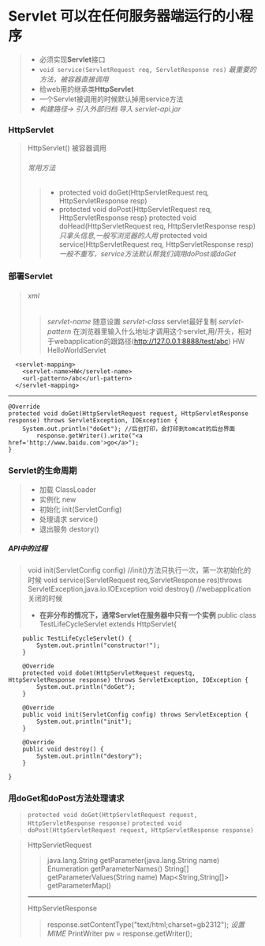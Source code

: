 # Servlet  可以在任何服务器端运行的小程序
> - 必须实现**Servlet**接口
> - `void service(ServletRequest req, ServletResponse res)` *最重要的方法，被容器直接调用*
> - 给web用的继承类**HttpServlet**
> - 一个Servlet被调用的时候默认掉用service方法
> - *构建路径-> 引入外部归档 导入 servlet-api.jar*

### HttpServlet
> HttpServlet() 被容器调用
> ###### 常用方法
>> - protected void doGet(HttpServletRequest req, HttpServletResponse resp)
>> - protected  void	doPost(HttpServletRequest req, HttpServletResponse resp) 
> protected  void	doHead(HttpServletRequest req, HttpServletResponse resp) *只拿头信息,一般写浏览器的人用*
> protected  void	service(HttpServletRequest req, HttpServletResponse resp) *一般不重写，service方法默认帮我们调用doPost或doGet*

### 部署Servlet
>###### xml
>> *servlet-name* 随意设置
>> *servlet-class* servlet最好复制
>> *servlet-pattern* 在浏览器里输入什么地址才调用这个servlet,用/开头，相对于webapplication的跟路径(http://127.0.0.1:8888/test/abc)
      <servlet>
        <servlet-name>HW</servlet-name>
        <servlet-class>HelloWorldServlet</servlet-class>
      </servlet>

      <servlet-mapping>
        <servlet-name>HW</servlet-name>
        <url-pattern>/abc</url-pattern>
      </servlet-mapping>
****
	@Override
	protected void doGet(HttpServletRequest request, HttpServletResponse response) throws ServletException, IOException {
		System.out.println("doGet"); //后台打印，会打印到tomcat的后台界面
            response.getWriter().write("<a href='http://www.baidu.com'>go</a>");
	}
      
 ### Servlet的生命周期
 > - 加载	ClassLoader
 > - 实例化 new
 > - 初始化 init(ServletConfig)
 > - 处理请求 service()
 > - 退出服务 destory()
 ##### API中的过程
 > void init(ServletConfig config) //init()方法只执行一次，第一次初始化的时候
 > void service(ServletRequest req,ServletResponse res)throws ServletException,java.io.IOException
 > void destroy() //webapplication关闭的时候
 > - **在非分布的情况下，通常Servlet在服务器中只有一个实例**
	 public class TestLifeCycleServlet extends HttpServlet{

		public TestLifeCycleServlet() {
			System.out.println("constructor!");
		}

		@Override
		protected void doGet(HttpServletRequest requestq, HttpServletResponse response) throws ServletException, IOException {
			System.out.println("doGet");
		}

		@Override
		public void init(ServletConfig config) throws ServletException {
			System.out.println("init");
		}

		@Override
		public void destroy() {
			System.out.println("destory");
		}

	}

### 用doGet和doPost方法处理请求
> `protected void doGet(HttpServletRequest request, HttpServletResponse response)`
> `protected void doPost(HttpServletRequest request, HttpServletResponse response)`

> HttpServletRequest
>> java.lang.String getParameter(java.lang.String name)
>> Enumeration<String> getParameterNames()
>> String[] getParameterValues(String name)
>> Map<String,String[]> getParameterMap()
> ****
> HttpServletResponse
>> response.setContentType("text/html;charset=gb2312");  *设置MIME*
>> PrintWriter pw = response.getWriter();
